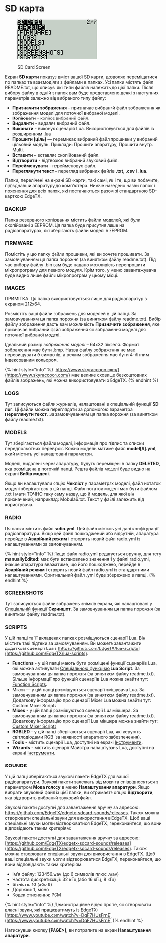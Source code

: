 # SD карта

<figure><img src="../../.gitbook/assets/bwsdcard1.png" alt=""><figcaption><p>SD Card Screen</p></figcaption></figure>

Екран **SD карти** показує вміст вашої SD карти, дозволяє переміщатися по папках та взаємодіяти з файлами в папках. Усі папки містять файл README.txt, що описує, які типи файлів належать до цієї папки. Після вибору файлу в одній з папок вам буде представлено деякі з наступних параметрів залежно від вибраного типу файлу:

* **Призначити зображення** - призначає вибраний файл зображення як зображення моделі для поточної вибраної моделі.
* **Копіювати** - копіює вибраний файл.
* **Видалити** - видаляє вибраний файл.
* **Виконати** - виконує сценарій Lua. Використовується для файлів із розширенням .lua
* **Прошити \[ціль]** — перемикає вибраний файл прошивки у вибраний цільовий модуль. Приклади: Прошити апаратуру, Прошити внутр. Multi.
* **Вставити** – вставляє скопійований файл.
* **Відтворити** - відтворює вибраний звуковий файл.
* **Перейменувати** - перейменовує файл.
* **Переглянути текст** – перегляд вибраних файлів **.txt**, **.csv** і **.lua**.

Папки, перелічені на екрані SD-карти, такі самі, як і те, що ви побачите, під'єднавши апаратуру до комп’ютера. Нижче наведено назви папок і пояснення для всіх папок, які постачаються разом зі стандартною SD-карткою EdgeTX.

### BACKUP

Папка резервного копіювання містить файли моделей, які були скопійовані з EEPROM. Ця папка буде присутня лише на радіоапаратурах, які зберігають файли моделі в EEPROM.

### FIRMWARE

Помістіть у цю папку файли прошивки, які ви хочете прошивати. За замовчуванням ця папка порожня (за винятком файлу readme.txt). Під час вибору файлу .bin вам буде надано можливість перепрошити мікропрограму для певного модуля. Крім того, у меню завантажувача буде видно лише файли мікропрограм у цьому місці.

### IMAGES

ПРИМІТКА. Ця папка використовується лише для радіоапаратур з екраном 212x64.

Розмістіть ваші файли зображень для моделей в цій папці. За замовчуванням ця папка порожня (за винятком файлу readme.txt). Вибір файлу зображення дасть вам можливість **Призначити зображення**, яке призначає вибраний файл зображення як зображення моделі для поточної вибраної моделі.

Ідеальний розмір _зображення моделі_ – 64x32 пікселя. Формат зображення має бути .bmp. Назва файлу зображення не має перевищувати 9 символів, а режим зображення має бути 4-бітним індексованим кольором.

{% hint style="info" %}
[https://www.skyraccoon.com/](https://www.skyraccoon.com/)  має велике сховище безкоштовних файлів зображень, які можна використовувати з EdgeTX.
{% endhint %}

### LOGS

Тут записуються файли журналів, налаштовані в спеціальній функції **SD лог**. Ці файли можна переглядати за допомогою параметра **Переглянути текст**. За замовчуванням ця папка порожня (за винятком файлу readme.txt).

### MODELS

Тут зберігаються файли моделі, інформація про підпис та списки передпольотних перевірок. Кожна модель матиме файл **model\[#].yml**, який містить усі налаштовані параметри.

Моделі, видалені через апаратуру, будуть переміщені в папку **DELETED**, яка розміщена в поточній папці. Решта файлів моделі буде видно на екрані **Вибір моделі**.

Якщо ви налаштували опцію **Чекліст** у параметрах моделі, файл нотаток моделі зберігається в цій папці. Файл нотаток моделі має бути файлом .txt і мати ТОЧНО таку саму назву, що й модель, для якої він призначений, наприклад: Mobula6.txt. Текст у файлі залежить від користувача.

### RADIO

Ця папка містить файл **radio.yml**. Цей файл містить усі дані конфігурації радіоапаратури. Якщо цей файл пошкоджений або відсутній, апаратура перейде в **Аварійний режим** і створить новий файл radio.yml із налаштуваннями за замовчуванням.

{% hint style="info" %}
Якщо файл radio.yml редагується вручну, для тегу **manuallyEdited**: має бути встановлено значення **1** у файлі radio.yml, інакше апаратура вважатиме, що його пошкоджено, перейде в **Аварійний режим** і створить новий файл radio.yml із стандартними налаштуваннями. Оригінальний файл .yml буде збережено в папці.
{% endhint %}

### SCREENSHOTS

Тут записуються файли зображень знімків екрана, які налаштовані у [Спеціальній функції](../model-select/special-functions.md) **Скриншот**. За замовчуванням ця папка порожня (за винятком файлу readme.txt).

### SCRIPTS

У цій папці та її вкладених папках розміщуються сценарії Lua. Він містить такі підтеки за замовчуванням. Ви можете завантажити додаткові сценарії Lua з [https://github.com/EdgeTX/lua-scripts](https://github.com/EdgeTX/lua-scripts).

* **Functions** - у цій папці мають бути розміщені функції сценаріїв Lua, які можна активувати [Спеціальною функцією](../../color-radios/model-settings/special-functions.md) **Lua Script**. За замовчуванням ця папка порожня (за винятком файлу readme.txt). Більше інформації про функцій сценаріїв Lua  можна знайти тут: [Function Scripts](https://luadoc.edgetx.org/part\_i\_-\_script\_type\_overview/function\_scripts).
* Мікси — у цій папці розміщуються сценарії змішувача Lua. За замовчуванням ця папка порожня (за винятком файлу readme.txt). Додаткову інформацію про сценарії Mixer Lua можна знайти тут: Custom Mixer Scripts
* **Mixes** - у цій папці розміщуються сценарії Lua мікшера. За замовчуванням ця папка порожня (за винятком файлу readme.txt). Додаткову інформацію про сценарії Lua мікшера можна знайти тут: [Custom Mixer Scripts](https://luadoc.edgetx.org/part\_i\_-\_script\_type\_overview/mix)
* **RGBLED** - у цій папці зберігаються сценарії Lua, які керують світлодіодами RGB (за наявності апаратного забезпечення).
* **Tools** - містить сценарії Lua, доступні на екрані [Інструменти](../../color-radios/radio-settings/tools.md).
* **Wizards** - містить сценарії Майстра налаштувань Lua, доступні на екрані [Інструменти](../../color-radios/radio-settings/tools.md).

### SOUNDS

У цій папці зберігаються звукові пакети EdgeTX для вашої радіоапаратури. Звукові пакети залежать від мови та співвідносяться з параметром **Мова голосу** в меню **Налаштування апаратури**. Якщо вибрати звуковий файл із цієї папки, ви отримаєте опцію **Відтворити**, яка відтворить вибраний звуковий файл.

Звукові пакети доступні для завантаження вручну за адресою: https://github.com/EdgeTX/edgetx-sdcard-sounds/releases. Також можна створювати спеціальні звуки для використання в EdgeTX. Щоб ваші спеціальні звуки могли відтворюватися EdgeTX, переконайтеся, що вони відповідають таким критеріям:

Звукові пакети доступні для завантаження вручну за адресою: [https://github.com/EdgeTX/edgetx-sdcard-sounds/releases](https://github.com/EdgeTX/edgetx-sdcard-sounds/releases). Також можна створювати спеціальні звуки для використання в EdgeTX. Щоб ваші спеціальні звуки могли відтворюватися EdgeTX, переконайтеся, що вони відповідають таким критеріям:

* Ім’я файлу: 123456.wav (до 6 символів плюс .wav)
* Частота дискретизації: 32 кГц (або 16 кГц, 8 кГц)
* Бітність: 16 (або 8)
* Доріжки: 1, моно
* Кодек стиснення: PCM

{% hint style="info" %}
Демонстраційне відео про те, як створювати власні звуки, які працюватимуть із EdgeTX: [https://www.youtube.com/watch?v=DqF7HUsFrnE](https://www.youtube.com/watch?v=DqF7HUsFrnE)
{% endhint %}

Натиснувши кнопку **\[PAGE>]**, ви потрапите на екран **Налаштування апаратури**.
